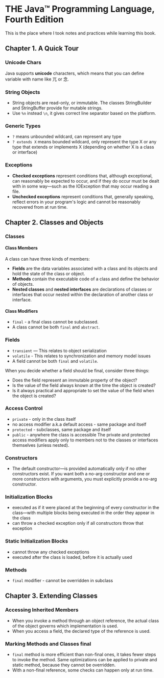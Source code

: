 #   THE Java™ Programming Language, Fourth Edition
This is the place where I took notes and practices while learning this book.

##  Chapter 1. A Quick Tour

### Unicode Chars
Java supports **unicode** characters, which means that you can define variable with name like 兀 or 念.

### String Objects
* String objects are read-only, or immutable. The classes StringBuilder and StringBuffer provide for mutable strings.
* Use `%n` instead `\n`, it gives correct line separator based on the platform.

### Generic Types
* `?` means unbounded wildcard, can represent any type
* `? extends X` means bounded wildcard, only represent the type X or any type that extends or implements X (depending on whether X is a class or interface)

### Exceptions
* **Checked exceptions** represent conditions that, although exceptional, can reasonably be expected to occur, and if they do occur must be dealt with in some way—such as the IOException that may occur reading a file.
* **Unchecked exceptions** represent conditions that, generally speaking, reflect errors in your program's logic and cannot be reasonably recovered from at run time.

##  Chapter 2. Classes and Objects
### Classes
#### Class Members
A class can have three kinds of members:
* **Fields** are the data variables associated with a class and its objects and hold the state of the class or object.
* **Methods** contain the executable code of a class and define the behavior of objects.
* **Nested classes** and **nested interfaces** are declarations of classes or interfaces that occur nested within the declaration of another class or interface.

#### Class Modifiers
* `final` - a final class cannot be subclassed.
* A class cannot be both `final` and `abstract`.

### Fields
* `transient` — This relates to object serialization
* `volatile` - This relates to synchronization and memory model issues
* A field cannot be both `final` and `volatile`.

When you decide whether a field should be final, consider three things:
* Does the field represent an immutable property of the object?
* Is the value of the field always known at the time the object is created?
* Is it always practical and appropriate to set the value of the field when the object is created?

### Access Control
* `private` - only in the class itself
* no access modifier a.k.a default access - same package and itself
* `protected` - subclasses, same package and itself
* `public` - anywhere the class is accessible
The private and protected access modifiers apply only to members not to the classes or interfaces themselves (unless nested).

### Constructors
* The default constructor—is provided automatically only if no other constructors exist. If you want both a no-arg constructor and one or more constructors with arguments, you must explicitly provide a no-arg constructor.

### Initialization Blocks
* executed as if it were placed at the beginning of every constructor in the class—with multiple blocks being executed in the order they appear in the class
* can throw a checked exception only if all constructors throw that exception

### Static Initialization Blocks
* cannot throw any checked exceptions
* executed after the class is loaded, before it is actually used

### Methods
* `final` modifier - cannot be overridden in subclass

##  Chapter 3. Extending Classes
### Accessing Inherited Members
* When you invoke a method through an object reference, the actual class of the object governs which implementation is used.
* When you access a field, the declared type of the reference is used.
### Marking Methods and Classes final
* `final` method is more efficient than non-final ones, it takes fewer steps to invoke the method. Same optimizations can be applied to private and static method, because they cannot be overridden.
* With a non-final reference, some checks can happen only at run time.



